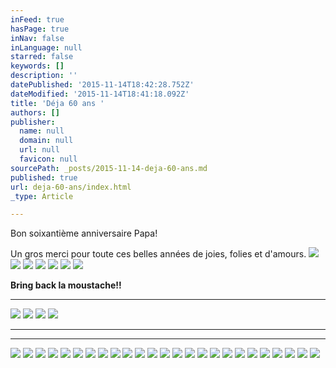 ```yaml
---
inFeed: true
hasPage: true
inNav: false
inLanguage: null
starred: false
keywords: []
description: ''
datePublished: '2015-11-14T18:42:28.752Z'
dateModified: '2015-11-14T18:41:18.092Z'
title: 'Déja 60 ans '
authors: []
publisher:
  name: null
  domain: null
  url: null
  favicon: null
sourcePath: _posts/2015-11-14-deja-60-ans.md
published: true
url: deja-60-ans/index.html
_type: Article

---
```

Bon soixantième
anniversaire Papa!

Un gros merci pour
toute ces belles années de joies, folies et d'amours. ![](https://the-grid-user-content.s3-us-west-2.amazonaws.com/e678a7b2-c0ea-4932-9177-e0d67f7f552a.JPG)
![](https://the-grid-user-content.s3-us-west-2.amazonaws.com/f827f31f-abfe-4076-b2c1-f3f581197da4.JPG)
![](https://the-grid-user-content.s3-us-west-2.amazonaws.com/de9acf7d-d2c3-49a6-b799-f8fb2b0a97af.JPG)
![](https://the-grid-user-content.s3-us-west-2.amazonaws.com/6a03f4d8-3af7-4fef-bc3b-bdffd782b448.JPG)
![](https://the-grid-user-content.s3-us-west-2.amazonaws.com/686f9985-c6bd-47d3-96f0-87bd72cb9334.JPG)
![](https://the-grid-user-content.s3-us-west-2.amazonaws.com/9b70cf0d-19cc-40f4-a3f4-927fc1d4bec8.JPG)
![](https://the-grid-user-content.s3-us-west-2.amazonaws.com/0fa79207-5356-40b6-891d-c334aa80ab55.jpg)

**Bring
back la moustache!!**

****
![](https://the-grid-user-content.s3-us-west-2.amazonaws.com/1515db9d-7504-47b7-9740-67ba33ca84d2.jpg)
![](https://the-grid-user-content.s3-us-west-2.amazonaws.com/dfd23605-0985-4bdf-9daa-1c31030b88be.jpg)
![](https://the-grid-user-content.s3-us-west-2.amazonaws.com/d011df12-653b-4d85-8491-71f7634fdf6c.jpg)
![](https://the-grid-user-content.s3-us-west-2.amazonaws.com/5b57ae3a-7858-4a81-b352-0868c4baaf50.jpg)

****

****
![](https://the-grid-user-content.s3-us-west-2.amazonaws.com/ed53827c-dc46-4cdc-844b-3181cd5c81f0.jpg)
![](https://the-grid-user-content.s3-us-west-2.amazonaws.com/b0eb39c0-6dfc-4695-be77-0af1d5a82453.jpg)
![](https://the-grid-user-content.s3-us-west-2.amazonaws.com/59c49581-d1d6-42aa-b138-d52b54d06c18.jpg)
![](https://the-grid-user-content.s3-us-west-2.amazonaws.com/937aba62-d56c-4ec7-bdf3-9edb5e639067.jpg)
![](https://the-grid-user-content.s3-us-west-2.amazonaws.com/0ff50da7-7043-4105-a519-547f38acc640.jpg)
![](https://the-grid-user-content.s3-us-west-2.amazonaws.com/523e2075-cd88-4f90-9d3e-1a4a1a559242.jpg)
![](https://the-grid-user-content.s3-us-west-2.amazonaws.com/4981b9a5-0242-415f-bcb2-2c1a1fca13a2.jpg)
![](https://the-grid-user-content.s3-us-west-2.amazonaws.com/f9f74140-a075-43f1-85e0-68a1db7c1e9e.jpg)
![](https://the-grid-user-content.s3-us-west-2.amazonaws.com/b3327835-d05e-44a7-86a4-e3b53425947f.jpg)
![](https://the-grid-user-content.s3-us-west-2.amazonaws.com/af67dd6c-d45c-454b-b230-c6b609355ae6.jpg)
![](https://the-grid-user-content.s3-us-west-2.amazonaws.com/8db8a4fe-5f8b-4a8d-8f5e-f288b9ef1be3.png)
![](https://the-grid-user-content.s3-us-west-2.amazonaws.com/1df95ec7-67d7-4995-ab4a-0552574954fa.jpg)
![](https://the-grid-user-content.s3-us-west-2.amazonaws.com/17232b55-4aa3-4bf6-bc70-f305db03bc33.jpg)
![](https://the-grid-user-content.s3-us-west-2.amazonaws.com/239a4484-e49b-45ea-b87d-bef534653f45.jpg)
![](https://the-grid-user-content.s3-us-west-2.amazonaws.com/2e724d44-c757-4188-ba19-786e2750e5f6.JPG)
![](https://the-grid-user-content.s3-us-west-2.amazonaws.com/317367de-bcf6-4f65-8ff9-4f47e30f4a65.JPG)
![](https://the-grid-user-content.s3-us-west-2.amazonaws.com/6529ade8-e9d6-4a58-addb-e8dd1a908e0b.jpg)
![](https://the-grid-user-content.s3-us-west-2.amazonaws.com/e46cf771-7b1d-4460-afdd-b9ff4c299435.jpg)
![](https://the-grid-user-content.s3-us-west-2.amazonaws.com/4cb64f7e-3fef-4e2a-aede-2cc7c0ca2e27.jpg)
![](https://the-grid-user-content.s3-us-west-2.amazonaws.com/8fbee4ac-b919-4174-bbb7-cf086c7decd1.JPG)
![](https://the-grid-user-content.s3-us-west-2.amazonaws.com/bb58a517-e092-41cd-a3cb-7ffe9d72ed65.jpg)
![](https://the-grid-user-content.s3-us-west-2.amazonaws.com/e0a8da0c-a800-4779-8d77-e72d59e09e5a.jpg)
![](https://the-grid-user-content.s3-us-west-2.amazonaws.com/a2f0e671-e154-4dcc-896d-02b8f8f0483d.jpg)
![](https://the-grid-user-content.s3-us-west-2.amazonaws.com/6a0e5579-23af-4c11-bdd4-13fab5042bca.jpg)
![](https://the-grid-user-content.s3-us-west-2.amazonaws.com/2ef243c6-fbce-45a6-a3b5-bdb01db393dd.jpg)